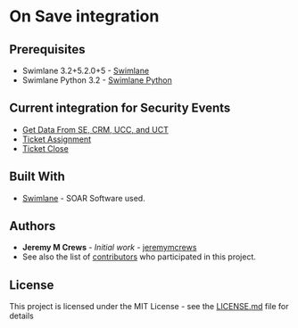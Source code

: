 # On Save integration

## Prerequisites

* Swimlane 3.2+5.2.0+5 - [Swimlane](http://www.swimlane.com)
* Swimlane Python 3.2 - [Swimlane Python](https://swimlane-python-driver.readthedocs.io/en/stable/)

## Current integration for Security Events
* [Get Data From SE, CRM, UCC, and UCT](https://github.com/PhoenixNAP-SecuritySrvs/Swimlane-3.2-Intgrations/tree/master/Security%20Events/On%20Save/Get%20Data%20From%20SE%2C%20CRM%2C%20UCC%2C%20and%20UCT)
* [Ticket Assignment](https://github.com/PhoenixNAP-SecuritySrvs/Swimlane-3.2-Intgrations/tree/master/Security%20Events/On%20Save/Ticket%20Assignment)
* [Ticket Close](https://github.com/PhoenixNAP-SecuritySrvs/Swimlane-3.2-Intgrations/tree/master/Security%20Events/On%20Save/Ticket%20Close)

## Built With

* [Swimlane](http://www.swimlane.com) - SOAR Software used.

## Authors

* **Jeremy M Crews** - *Initial work* - [jeremymcrews](https://github.com/jeremymcrews)
* See also the list of [contributors](https://github.com/PhoenixNAP-SecuritySrvs/Swimlane-3.2-Applications/contributors) who participated in this project.

## License

This project is licensed under the MIT License - see the [LICENSE.md](LICENSE.md) file for details